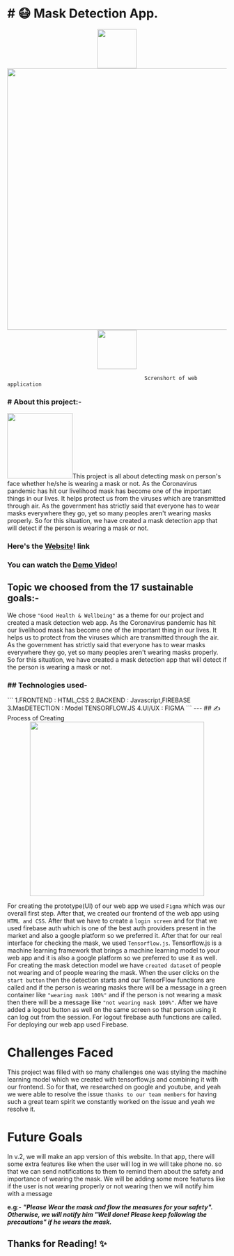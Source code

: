 <h1># 😷 Mask Detection App.</h1>
<div align="center"> <img src="https://user-images.githubusercontent.com/75877192/136987616-8b3e476b-caba-4ea8-866d-593412bdc8bb.png" width="90"><img src="https://user-images.githubusercontent.com/55938346/115107392-406a2980-9f88-11eb-9e54-cd86f5ee96bd.PNG" width="600px"><img src="https://user-images.githubusercontent.com/75877192/136987600-3f724692-7e1f-4d4e-a9f3-c7e1517fe15a.png" width="90"></div>

                                                Screnshort of web application 
<h3># About this project:-</h3>
<div align="left"> <img src="https://user-images.githubusercontent.com/75877192/137022749-2e29d421-d937-41a5-8442-4248ea2354a1.png" width="150px">This project is all about detecting mask on person's face whether he/she is wearing a mask or not.
As the Coronavirus pandemic has hit our livelihood mask has become one of the important things in our lives.
It helps protect us from the viruses which are transmitted through air. As the government has strictly said that everyone has to wear masks everywhere they go, yet
so many peoples aren't wearing masks properly. So for this situation, we have created a mask detection app that will detect if the person is wearing a mask or not.</div>

### Here's the [Website](https://maskdetectionapp.biz/)! link
### You can watch the [Demo Video](https://www.youtube.com/watch?v=m5sHA1sG9zA)!
## Topic we choosed from the 17 sustainable goals:-
We chose `"Good Health & Wellbeing"` as a theme for our project and created a mask detection web app.
As the Coronavirus pandemic has hit our livelihood mask has become one of the important thing in our lives.
It helps us to protect from the viruses which are transmitted through the air. As the government has strictly said that everyone has to wear masks everywhere they go,
yet so many peoples aren't wearing masks properly. So for this situation, we have created a mask detection app that will detect if the person is wearing a mask or not.
<h3>## Technologies used-</h3>
```
1.FRONTEND :    HTML,CSS
2.BACKEND : Javascript,FIREBASE
3.MasDETECTION :  Model  TENSORFLOW.JS
4.UI/UX  :   FIGMA 
```
---
## ✍️ Process of Creating <div align="center"> <img src="https://user-images.githubusercontent.com/75877192/137031059-4bb06124-9a81-49dd-b599-01feddd9dc07.png" width="400"></div>

For creating the prototype(UI) of our web app we used `Figma` which was our overall first step. After that, we created our frontend of the web app using `HTML and CSS`.
After that we have to create a `login screen` and for that we used firebase auth which is one of the best auth providers present in the market and
also a google platform so we preferred it. After that for our real interface for checking the mask, we used `Tensorflow.js`.
Tensorflow.js is a machine learning framework that brings a machine learning model to your web app and it is also a google platform so we preferred to use it as well.
For creating the mask detection model  we have `created dataset` of people not wearing and of people wearing the mask.
When the user clicks on the `start button` then the detection starts and our TensorFlow functions are called and
if the person is wearing masks there will be a message in a green container like `"wearing mask 100%"` and
if the person is not wearing a mask then there will be a message like `"not wearing mask 100%"`.
After we have added a logout button as well on the same screen so that person using it can log out from the session.
For logout firebase auth functions are called. For  deploying our web app used Firebase.
# Challenges Faced 
This project was filled with so many challenges one was styling the machine learning model which we created with tensorflow.js and combining it with our frontend.
So for that, we researched on google and youtube, and yeah we were able to resolve the issue 
`thanks to our team members` for having such a great team spirit we constantly worked on the issue and yeah we resolve it.
# Future Goals
In v.2, we will make an app version of this website. In that app, there will some extra features like when the user will log in we will take phone no. so that 
we can send notifications to them to remind them about the safety and importance of wearing the mask.
We will be adding some more features like if the user is not wearing properly or not wearing then we will notify him with a message<br />

**e.g**:- ***"Please Wear the mask and flow the measures for your safety". Otherwise, we will notify him "Well done! Please keep following the precautions" if he wears the mask.***
## Thanks for Reading! ✨

